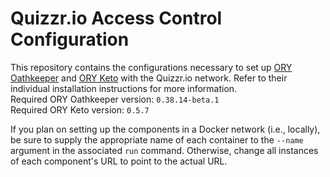 # Quizzr.io Access Control Configuration
This repository contains the configurations necessary to set up [ORY Oathkeeper](https://www.ory.sh/oathkeeper/docs/) and [ORY Keto](https://www.ory.sh/keto/docs/v0.5/) with the Quizzr.io network. Refer to their individual installation instructions for more information.\
Required ORY Oathkeeper version: `0.38.14-beta.1`\
Required ORY Keto version: `0.5.7`

If you plan on setting up the components in a Docker network (i.e., locally), be sure to supply the appropriate name of each container to the `--name` argument in the associated `run` command. Otherwise, change all instances of each component's URL to point to the actual URL.